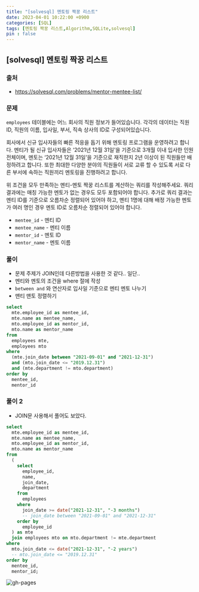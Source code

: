 ```yaml
---
title: "[solvesql] 멘토링 짝꿍 리스트"
date: 2023-04-01 10:22:00 +0900
categories: [SQL]
tags: [멘토링 짝꿍 리스트,Algorithm,SQLite,solvesql]
pin : false
---
```


## [solvesql] 멘토링 짝꿍 리스트

### 출처
- <a href="https://solvesql.com/problems/mentor-mentee-list/" target="_blank"> https://solvesql.com/problems/mentor-mentee-list/ </a>

### 문제

`employees` 테이블에는 어느 회사의 직원 정보가 들어있습니다. 각각의 데이터는 직원 ID, 직원의 이름, 입사일, 부서, 직속 상사의 ID로 구성되어있습니다.

회사에서 신규 입사자들의 빠른 적응을 돕기 위해 멘토링 프로그램을 운영하려고 합니다. 멘티가 될 신규 입사자들은 ‘2021년 12월 31일’을 기준으로 3개월 이내 입사한 인원 전체이며, 멘토는 ‘2021년 12월 31일’을 기준으로 재직한지 2년 이상이 된 직원들만 배정하려고 합니다. 또한 최대한 다양한 분야의 직원들이 서로 교류 할 수 있도록 서로 다른 부서에 속하는 직원끼리 멘토링을 진행하려고 합니다.

위 조건을 모두 만족하는 멘티-멘토 짝꿍 리스트를 계산하는 쿼리를 작성해주세요. 쿼리 결과에는 매칭 가능한 멘토가 없는 경우도 모두 포함되어야 합니다. 추가로 쿼리 결과는 멘티 ID를 기준으로 오름차순 정렬되어 있어야 하고, 멘티 1명에 대해 배정 가능한 멘토가 여러 명인 경우 멘토 ID로 오름차순 정렬되어 있어야 합니다.

- `mentee_id` - 멘티 ID
- `mentee_name` - 멘티 이름
- `mentor_id` - 멘토 ID
- `mentor_name` - 멘토 이름

### 풀이
- 문제 주제가 JOIN인데 다른방법을 사용한 것 같다.. 일단..
- 멘티와 멘토의 조건을 where 절에 작성
- `between and` 와 연산자로 입사일 기준으로 멘티 멘토 나누기
- 맨티 맨토 정렬하기

```sql
select
  mte.employee_id as mentee_id,
  mte.name as mentee_name,
  mto.employee_id as mentor_id,
  mto.name as mentor_name
from
  employees mte,
  employees mto
where
  (mte.join_date between "2021-09-01" and "2021-12-31")
  and (mto.join_date <= "2019.12.31")
  and (mte.department != mto.department)
order by
  mentee_id,
  mentor_id
```

### 풀이 2
- JOIN문 사용해서 풀어도 보았다.

```sql
select
  mte.employee_id as mentee_id,
  mte.name as mentee_name,
  mto.employee_id as mentor_id,
  mto.name as mentor_name
from
  (
    select
      employee_id,
      name,
      join_date,
      department
    from
      employees
    where
      join_date >= date("2021-12-31", "-3 months")
      -- join_date between "2021-09-01" and "2021-12-31"
    order by
      employee_id
  ) as mte
  join employees mto on mto.department != mte.department
where
  mto.join_date <= date("2021-12-31", "-2 years")
  -- mto.join_date <= "2019.12.31"
order by
  mentee_id,
  mentor_id;
```

![gh-pages](../../../assets/img/favicons/android-chrome-256x256.png)

